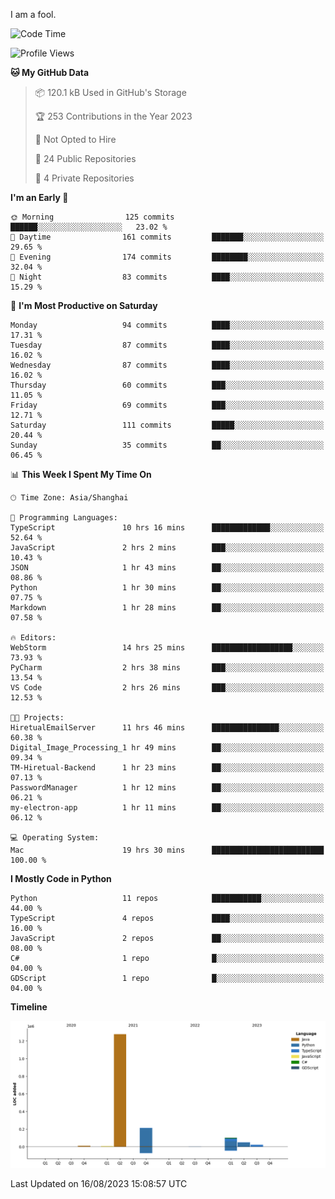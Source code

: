 I am a fool.

<!--START_SECTION:waka-->
![Code Time](http://img.shields.io/badge/Code%20Time-620%20hrs%2019%20mins-blue)

![Profile Views](http://img.shields.io/badge/Profile%20Views-1-blue)

**🐱 My GitHub Data** 

> 📦 120.1 kB Used in GitHub's Storage 
 > 
> 🏆 253 Contributions in the Year 2023
 > 
> 🚫 Not Opted to Hire
 > 
> 📜 24 Public Repositories 
 > 
> 🔑 4 Private Repositories 
 > 
**I'm an Early 🐤** 

```text
🌞 Morning                125 commits         ██████░░░░░░░░░░░░░░░░░░░   23.02 % 
🌆 Daytime                161 commits         ███████░░░░░░░░░░░░░░░░░░   29.65 % 
🌃 Evening                174 commits         ████████░░░░░░░░░░░░░░░░░   32.04 % 
🌙 Night                  83 commits          ████░░░░░░░░░░░░░░░░░░░░░   15.29 % 
```
📅 **I'm Most Productive on Saturday** 

```text
Monday                   94 commits          ████░░░░░░░░░░░░░░░░░░░░░   17.31 % 
Tuesday                  87 commits          ████░░░░░░░░░░░░░░░░░░░░░   16.02 % 
Wednesday                87 commits          ████░░░░░░░░░░░░░░░░░░░░░   16.02 % 
Thursday                 60 commits          ███░░░░░░░░░░░░░░░░░░░░░░   11.05 % 
Friday                   69 commits          ███░░░░░░░░░░░░░░░░░░░░░░   12.71 % 
Saturday                 111 commits         █████░░░░░░░░░░░░░░░░░░░░   20.44 % 
Sunday                   35 commits          ██░░░░░░░░░░░░░░░░░░░░░░░   06.45 % 
```


📊 **This Week I Spent My Time On** 

```text
🕑︎ Time Zone: Asia/Shanghai

💬 Programming Languages: 
TypeScript               10 hrs 16 mins      █████████████░░░░░░░░░░░░   52.64 % 
JavaScript               2 hrs 2 mins        ███░░░░░░░░░░░░░░░░░░░░░░   10.43 % 
JSON                     1 hr 43 mins        ██░░░░░░░░░░░░░░░░░░░░░░░   08.86 % 
Python                   1 hr 30 mins        ██░░░░░░░░░░░░░░░░░░░░░░░   07.75 % 
Markdown                 1 hr 28 mins        ██░░░░░░░░░░░░░░░░░░░░░░░   07.58 % 

🔥 Editors: 
WebStorm                 14 hrs 25 mins      ██████████████████░░░░░░░   73.93 % 
PyCharm                  2 hrs 38 mins       ███░░░░░░░░░░░░░░░░░░░░░░   13.54 % 
VS Code                  2 hrs 26 mins       ███░░░░░░░░░░░░░░░░░░░░░░   12.53 % 

🐱‍💻 Projects: 
HiretualEmailServer      11 hrs 46 mins      ███████████████░░░░░░░░░░   60.38 % 
Digital_Image_Processing_1 hr 49 mins        ██░░░░░░░░░░░░░░░░░░░░░░░   09.34 % 
TM-Hiretual-Backend      1 hr 23 mins        ██░░░░░░░░░░░░░░░░░░░░░░░   07.13 % 
PasswordManager          1 hr 12 mins        ██░░░░░░░░░░░░░░░░░░░░░░░   06.21 % 
my-electron-app          1 hr 11 mins        ██░░░░░░░░░░░░░░░░░░░░░░░   06.12 % 

💻 Operating System: 
Mac                      19 hrs 30 mins      █████████████████████████   100.00 % 
```

**I Mostly Code in Python** 

```text
Python                   11 repos            ███████████░░░░░░░░░░░░░░   44.00 % 
TypeScript               4 repos             ████░░░░░░░░░░░░░░░░░░░░░   16.00 % 
JavaScript               2 repos             ██░░░░░░░░░░░░░░░░░░░░░░░   08.00 % 
C#                       1 repo              █░░░░░░░░░░░░░░░░░░░░░░░░   04.00 % 
GDScript                 1 repo              █░░░░░░░░░░░░░░░░░░░░░░░░   04.00 % 
```



**Timeline**

![Lines of Code chart](https://raw.githubusercontent.com/VeejaLiu/VeejaLiu/master/assets/bar_graph.png)


 Last Updated on 16/08/2023 15:08:57 UTC
<!--END_SECTION:waka-->
